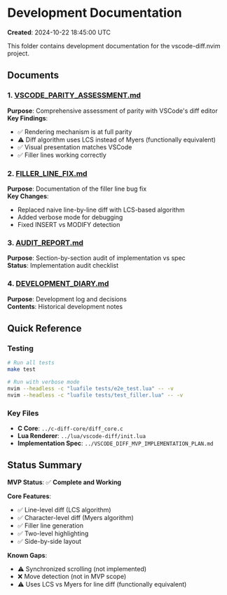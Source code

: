 # Development Documentation

**Created**: 2024-10-22 18:45:00 UTC

This folder contains development documentation for the vscode-diff.nvim project.

## Documents

### 1. [VSCODE_PARITY_ASSESSMENT.md](./VSCODE_PARITY_ASSESSMENT.md)
**Purpose**: Comprehensive assessment of parity with VSCode's diff editor  
**Key Findings**:
- ✅ Rendering mechanism is at full parity
- ⚠️ Diff algorithm uses LCS instead of Myers (functionally equivalent)
- ✅ Visual presentation matches VSCode
- ✅ Filler lines working correctly

### 2. [FILLER_LINE_FIX.md](./FILLER_LINE_FIX.md)
**Purpose**: Documentation of the filler line bug fix  
**Key Changes**:
- Replaced naive line-by-line diff with LCS-based algorithm
- Added verbose mode for debugging
- Fixed INSERT vs MODIFY detection

### 3. [AUDIT_REPORT.md](./AUDIT_REPORT.md)
**Purpose**: Section-by-section audit of implementation vs spec  
**Status**: Implementation audit checklist

### 4. [DEVELOPMENT_DIARY.md](./DEVELOPMENT_DIARY.md)
**Purpose**: Development log and decisions  
**Contents**: Historical development notes

## Quick Reference

### Testing
```bash
# Run all tests
make test

# Run with verbose mode
nvim --headless -c "luafile tests/e2e_test.lua" -- -v
nvim --headless -c "luafile tests/test_filler.lua" -- -v
```

### Key Files
- **C Core**: `../c-diff-core/diff_core.c`
- **Lua Renderer**: `../lua/vscode-diff/init.lua`
- **Implementation Spec**: `../VSCODE_DIFF_MVP_IMPLEMENTATION_PLAN.md`

## Status Summary

**MVP Status**: ✅ **Complete and Working**

**Core Features**:
- ✅ Line-level diff (LCS algorithm)
- ✅ Character-level diff (Myers algorithm)
- ✅ Filler line generation
- ✅ Two-level highlighting
- ✅ Side-by-side layout

**Known Gaps**:
- ⚠️ Synchronized scrolling (not implemented)
- ❌ Move detection (not in MVP scope)
- ⚠️ Uses LCS vs Myers for line diff (functionally equivalent)
